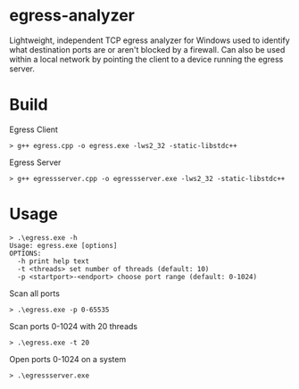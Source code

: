 # egress-analyzer
Lightweight, independent TCP egress analyzer for Windows used to identify what destination ports are or aren't blocked by a firewall. Can also be used within a local network by pointing the client to a device running the egress server.

# Build
Egress Client
```
> g++ egress.cpp -o egress.exe -lws2_32 -static-libstdc++
```
Egress Server
```
> g++ egressserver.cpp -o egressserver.exe -lws2_32 -static-libstdc++
```

# Usage
```
> .\egress.exe -h
Usage: egress.exe [options]
OPTIONS:
  -h print help text
  -t <threads> set number of threads (default: 10)
  -p <startport>-<endport> choose port range (default: 0-1024)
```
Scan all ports
```
> .\egress.exe -p 0-65535
```
Scan ports 0-1024 with 20 threads
```
> .\egress.exe -t 20
```
Open ports 0-1024 on a system
```
> .\egressserver.exe
```
